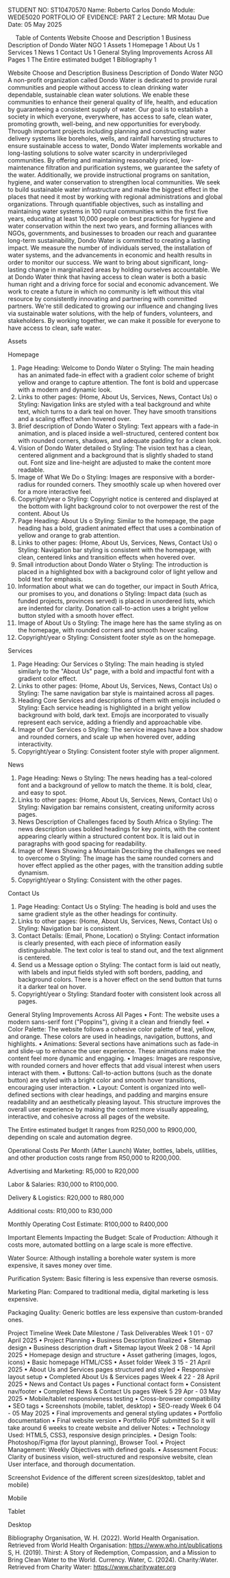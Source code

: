 STUDENT NO: ST10470570
Name: Roberto Carlos Dondo
Module: WEDE5020
PORTFOLIO OF EVIDENCE: PART 2
Lecture: MR Motau
Due Date: 05 May 2025	





 
Table of Contents
Website Choose and Description	1
Business Description of Dondo Water NGO	1
Assets	1
Homepage	1
About Us	1
Services	1
News	1
Contact Us	1
General Styling Improvements Across All Pages	1
The Entire estimated budget	1
Bibliography	1



Website Choose and Description
Business Description of Dondo Water NGO
A non-profit organization called Dondo Water is dedicated to provide rural communities and people without access to clean drinking water dependable, sustainable clean water solutions.  We enable these communities to enhance their general quality of life, health, and education by guaranteeing a consistent supply of water.  Our goal is to establish a society in which everyone, everywhere, has access to safe, clean water, promoting growth, well-being, and new opportunities for everybody.
Through important projects including planning and constructing water delivery systems like boreholes, wells, and rainfall harvesting structures to ensure sustainable access to water, Dondo Water implements workable and long-lasting solutions to solve water scarcity in underprivileged communities. By offering and maintaining reasonably priced, low-maintenance filtration and purification systems, we guarantee the safety of the water. Additionally, we provide instructional programs on sanitation, hygiene, and water conservation to strengthen local communities. We seek to build sustainable water infrastructure and make the biggest effect in the places that need it most by working with regional administrations and global organizations.
Through quantifiable objectives, such as installing and maintaining water systems in 100 rural communities within the first five years, educating at least 10,000 people on best practices for hygiene and water conservation within the next two years, and forming alliances with NGOs, governments, and businesses to broaden our reach and guarantee long-term sustainability, Dondo Water is committed to creating a lasting impact. We measure the number of individuals served, the installation of water systems, and the advancements in economic and health results in order to monitor our success. We want to bring about significant, long-lasting change in marginalized areas by holding ourselves accountable.
We at Dondo Water think that having access to clean water is both a basic human right and a driving force for social and economic advancement. We work to create a future in which no community is left without this vital resource by consistently innovating and partnering with committed partners. We're still dedicated to growing our influence and changing lives via sustainable water solutions, with the help of funders, volunteers, and stakeholders. By working together, we can make it possible for everyone to have access to clean, safe water.

Assets

 
 
 
 
 

Homepage
1.	Page Heading: Welcome to Dondo Water
o	Styling: The main heading has an animated fade-in effect with a gradient color scheme of bright yellow and orange to capture attention. The font is bold and uppercase with a modern and dynamic look.
2.	Links to other pages: (Home, About Us, Services, News, Contact Us)
o	Styling: Navigation links are styled with a teal background and white text, which turns to a dark teal on hover. They have smooth transitions and a scaling effect when hovered over.
3.	Brief description of Dondo Water
o	Styling: Text appears with a fade-in animation, and is placed inside a well-structured, centered content box with rounded corners, shadows, and adequate padding for a clean look.
4.	Vision of Dondo Water detailed
o	Styling: The vision text has a clean, centered alignment and a background that is slightly shaded to stand out. Font size and line-height are adjusted to make the content more readable.
5.	Image of What We Do
o	Styling: Images are responsive with a border-radius for rounded corners. They smoothly scale up when hovered over for a more interactive feel.
6.	Copyright/year
o	Styling: Copyright notice is centered and displayed at the bottom with light background color to not overpower the rest of the content.
About Us
1.	Page Heading: About Us
o	Styling: Similar to the homepage, the page heading has a bold, gradient animated effect that uses a combination of yellow and orange to grab attention.
2.	Links to other pages: (Home, About Us, Services, News, Contact Us)
o	Styling: Navigation bar styling is consistent with the homepage, with clean, centered links and transition effects when hovered over.
3.	Small introduction about Dondo Water
o	Styling: The introduction is placed in a highlighted box with a background color of light yellow and bold text for emphasis.
4.	Information about what we can do together, our impact in South Africa, our promises to you, and donations
o	Styling: Impact data (such as funded projects, provinces served) is placed in unordered lists, which are indented for clarity. Donation call-to-action uses a bright yellow button styled with a smooth hover effect.
5.	Image of About Us
o	Styling: The image here has the same styling as on the homepage, with rounded corners and smooth hover scaling.
6.	Copyright/year
o	Styling: Consistent footer style as on the homepage.

Services
1.	Page Heading: Our Services
o	Styling: The main heading is styled similarly to the "About Us" page, with a bold and impactful font with a gradient color effect.
2.	Links to other pages: (Home, About Us, Services, News, Contact Us)
o	Styling: The same navigation bar style is maintained across all pages.
3.	Heading Core Services and descriptions of them with emojis included
o	Styling: Each service heading is highlighted in a bright yellow background with bold, dark text. Emojis are incorporated to visually represent each service, adding a friendly and approachable vibe.
4.	Image of Our Services
o	Styling: The service images have a box shadow and rounded corners, and scale up when hovered over, adding interactivity.
5.	Copyright/year
o	Styling: Consistent footer style with proper alignment.

News
1.	Page Heading: News
o	Styling: The news heading has a teal-colored font and a background of yellow to match the theme. It is bold, clear, and easy to spot.
2.	Links to other pages: (Home, About Us, Services, News, Contact Us)
o	Styling: Navigation bar remains consistent, creating uniformity across pages.
3.	News Description of Challenges faced by South Africa
o	Styling: The news description uses bolded headings for key points, with the content appearing clearly within a structured content box. It is laid out in paragraphs with good spacing for readability.
4.	Image of News Showing a Mountain Describing the challenges we need to overcome
o	Styling: The image has the same rounded corners and hover effect applied as the other pages, with the transition adding subtle dynamism.
5.	Copyright/year
o	Styling: Consistent with the other pages.

Contact Us
1.	Page Heading: Contact Us
o	Styling: The heading is bold and uses the same gradient style as the other headings for continuity.
2.	Links to other pages: (Home, About Us, Services, News, Contact Us)
o	Styling: Navigation bar is consistent.
3.	Contact Details: (Email, Phone, Location)
o	Styling: Contact information is clearly presented, with each piece of information easily distinguishable. The text color is teal to stand out, and the text alignment is centered.
4.	Send us a Message option
o	Styling: The contact form is laid out neatly, with labels and input fields styled with soft borders, padding, and background colors. There is a hover effect on the send button that turns it a darker teal on hover.
5.	Copyright/year
o	Styling: Standard footer with consistent look across all pages.

General Styling Improvements Across All Pages
•	Font: The website uses a modern sans-serif font ("Poppins"), giving it a clean and friendly feel.
•	Color Palette: The website follows a cohesive color palette of teal, yellow, and orange. These colors are used in headings, navigation, buttons, and highlights.
•	Animations: Several sections have animations such as fade-in and slide-up to enhance the user experience. These animations make the content feel more dynamic and engaging.
•	Images: Images are responsive, with rounded corners and hover effects that add visual interest when users interact with them.
•	Buttons: Call-to-action buttons (such as the donate button) are styled with a bright color and smooth hover transitions, encouraging user interaction.
•	Layout: Content is organized into well-defined sections with clear headings, and padding and margins ensure readability and an aesthetically pleasing layout.
This structure improves the overall user experience by making the content more visually appealing, interactive, and cohesive across all pages of the website.

The Entire estimated budget
It ranges from R250,000 to R900,000, depending on scale and automation degree.

 Operational Costs Per Month (After Launch)
 Water, bottles, labels, utilities, and other production costs range from R50,000 to R200,000.

 Advertising and Marketing: R5,000 to R20,000

 Labor & Salaries: R30,000 to R100,000.

 Delivery & Logistics: R20,000 to R80,000

 Additional costs: R10,000 to R30,000

 Monthly Operating Cost Estimate: R100,000 to R400,000

 Important Elements Impacting the Budget:
 Scale of Production:  Although it costs more, automated bottling on a large scale is more effective.

 Water Source: Although installing a borehole water system is more expensive, it saves money over time.

 Purification System: Basic filtering is less expensive than reverse osmosis.

 Marketing Plan: Compared to traditional media, digital marketing is less expensive.

 Packaging Quality: Generic bottles are less expensive than custom-branded ones.

Project Timeline 
Week	Date	Milestone / Task	Deliverables
Week 1	01 - 07 April 2025	• Project Planning
• Business Description finalized
• Sitemap design	• Business description draft
• Sitemap layout
Week 2	08 - 14 April 2025	• Homepage design and structure
• Asset gathering (images, logos, icons)	• Basic homepage HTML/CSS
• Asset folder
Week 3	15 - 21 April 2025	• About Us and Services pages structured and styled
• Responsive layout setup	• Completed About Us & Services pages
Week 4	22 - 28 April 2025	• News and Contact Us pages
• Functional contact form
• Consistent nav/footer	• Completed News & Contact Us pages
Week 5	29 Apr - 03 May 2025	• Mobile/tablet responsiveness testing
• Cross-browser compatibility
• SEO tags	• Screenshots (mobile, tablet, desktop)
• SEO-ready
Week 6	04 - 05 May 2025	• Final improvements and general styling updates
• Portfolio documentation	• Final website version
• Portfolio PDF submitted
So it will take around 6 weeks to create website and deliver 
Notes:
•	Technology Used: HTML5, CSS3, responsive design principles.
•	Design Tools: Photoshop/Figma (for layout planning), Browser Tool.
•	Project Management: Weekly Objectives with defined goals.
•	Assessment Focus: Clarity of business vision, well-structured and responsive website, clean User interface, and thorough documentation.



Screenshot Evidence of the different screen sizes(desktop, tablet and mobile)

Mobile
 

Tablet
 

Desktop
 









Bibliography
Organisation, W. H. (2022). World Health Organisation. Retrieved from World Health Organisation: https://www.who.int/publications
S, H. (2019). Thirst: A Story of Redemption, Compassion, and a Mission to Bring Clean Water to the World. Currency. 
Water, C. (2024). Charity:Water. Retrieved from Charity Water: https://www.charitywater.org



